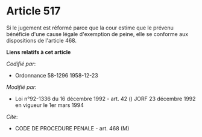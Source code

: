 # Article 517

Si le jugement est réformé parce que la cour estime que le prévenu bénéficie d'une cause légale d'exemption de peine, elle se
conforme aux dispositions de l'article 468.

**Liens relatifs à cet article**

_Codifié par_:

  - Ordonnance 58-1296 1958-12-23

_Modifié par_:

  - Loi n°92-1336 du 16 décembre 1992 - art. 42 () JORF 23 décembre 1992 en vigueur le 1er mars 1994

_Cite_:

  - CODE DE PROCEDURE PENALE - art. 468 (M)
